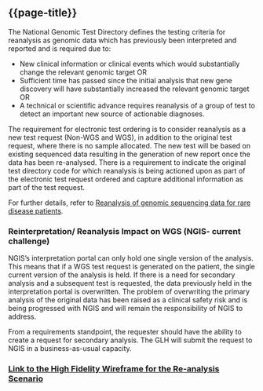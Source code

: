 ## {{page-title}}

The National Genomic Test Directory defines the testing criteria for reanalysis as genomic data which has previously been interpreted and reported and is required due to:

- New clinical information or clinical events which would substantially change the relevant genomic target OR
- Sufficient time has passed since the initial analysis that new gene discovery will have substantially increased the relevant genomic target OR
- A technical or scientific advance requires reanalysis of a group of test to detect an important new source of actionable diagnoses. 

The requirement for electronic test ordering is to consider reanalysis as a new test request (Non-WGS and WGS), in addition to the original test request, where there is no sample allocated. The new test will be based on existing sequenced data resulting in the generation of new report once the data has been re-analysed. There is a requirement to indicate the original test directory code for which reanalysis is being actioned upon as part of the electronic test request ordered and capture additional information as part of the test request.

For further details, refer to [Reanalysis of genomic sequencing data for rare disease patients](https://future.nhs.uk/connect.ti/NHSgenomics/view?objectId=154355365).

### Reinterpretation/ Reanalysis Impact on WGS (NGIS- current challenge) 

NGIS’s interpretation portal can only hold one single version of the analysis. This means that if a WGS test request is generated on the patient, the single current version of the analysis is held. If there is a need for secondary analysis and a subsequent test is requested, the data previously held in the interpretation portal is overwritten. The problem of overwriting the primary analysis of the original data has been raised as a clinical safety risk and is being progressed with NGIS and will remain the responsibility of NGIS to address. 

From a requirements standpoint, the requester should have the ability to create a request for secondary analysis. The GLH will submit the request to NGIS in a business-as-usual capacity. 

### [Link to the High Fidelity Wireframe for the Re-analysis Scenario](https://atiyuk.axshare.com/)